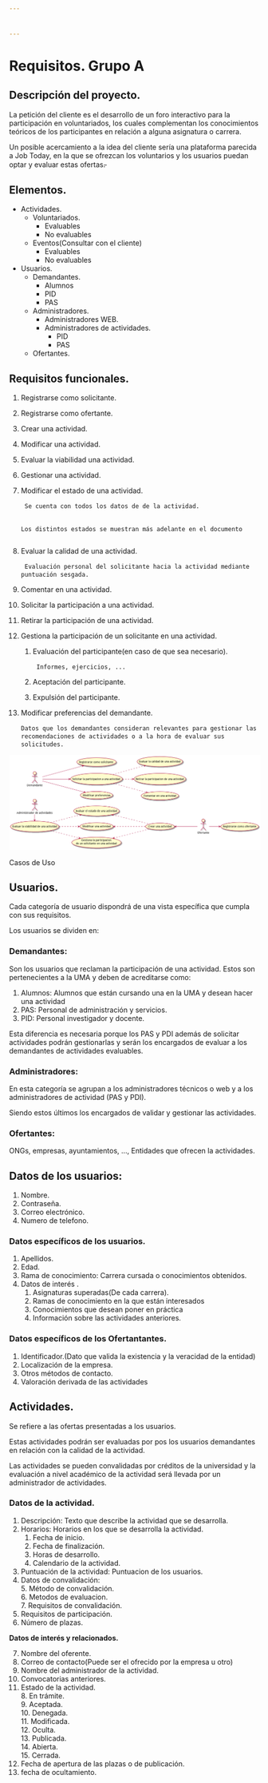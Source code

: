 ```yaml
---


---
```


<h1 id="requisitos.-grupo-a">Requisitos. Grupo A</h1>
<h2 id="descripción-del-proyecto.">Descripción del proyecto.</h2>
<p>La petición del cliente es el desarrollo de un foro interactivo para la participación en voluntariados, los cuales complementan los conocimientos teóricos de los participantes en relación a alguna asignatura o carrera.</p>
<p>Un posible acercamiento a la idea del cliente sería una plataforma parecida a Job Today, en la que se ofrezcan los voluntarios y los usuarios puedan optar y evaluar estas ofertas.̵</p>
<h2 id="elementos.">Elementos.</h2>
<ul>
<li>Actividades.
<ul>
<li>Voluntariados.
<ul>
<li>Evaluables</li>
<li>No evaluables</li>
</ul>
</li>
<li>Eventos(Consultar con el cliente)
<ul>
<li>Evaluables</li>
<li>No evaluables</li>
</ul>
</li>
</ul>
</li>
<li>Usuarios.
<ul>
<li>Demandantes.
<ul>
<li>Alumnos</li>
<li>PID</li>
<li>PAS</li>
</ul>
</li>
<li>Administradores.
<ul>
<li>Administradores WEB.</li>
<li>Administradores de actividades.
<ul>
<li>PID</li>
<li>PAS</li>
</ul>
</li>
</ul>
</li>
<li>Ofertantes.</li>
</ul>
</li>
</ul>
<h2 id="requisitos-funcionales.">Requisitos funcionales.</h2>
<ol>
<li>
<p>Registrarse como solicitante.</p>
</li>
<li>
<p>Registrarse como ofertante.</p>
</li>
<li>
<p>Crear una actividad.</p>
</li>
<li>
<p>Modificar una actividad.</p>
</li>
<li>
<p>Evaluar la viabilidad una actividad.</p>
</li>
<li>
<p>Gestionar una actividad.</p>
</li>
<li>
<p>Modificar el estado de una actividad.</p>
<pre><code> Se cuenta con todos los datos de de la actividad.

 Los distintos estados se muestran más adelante en el documento
</code></pre>
</li>
<li>
<p>Evaluar la calidad de una actividad.</p>
<pre><code> Evaluación personal del solicitante hacia la actividad mediante puntuación sesgada.
</code></pre>
</li>
<li>
<p>Comentar en una actividad.</p>
</li>
<li>
<p>Solicitar la participación a una actividad.</p>
</li>
<li>
<p>Retirar la participación de una actividad.</p>
</li>
<li>
<p>Gestiona la participación de un solicitante en una actividad.</p>
<ol>
<li>
<p>Evaluación del participante(en caso de que sea necesario).</p>
<pre><code> Informes, ejercicios, ...
</code></pre>
</li>
<li>
<p>Aceptación del participante.</p>
</li>
<li>
<p>Expulsión del participante.</p>
</li>
</ol>
</li>
<li>
<p>Modificar preferencias del demandante.</p>
<pre><code>Datos que los demandantes consideran relevantes para gestionar las recomendaciones de actividades o a la hora de evaluar sus solicitudes.
</code></pre>
</li>
</ol>
<p><img src="https://raw.githubusercontent.com/CarlosRA97/AprendizajeServicioVoluntario/master/uml/casos_de_uso.png" alt="casos de uso"></p>
<p>Casos de Uso</p>
<h2 id="usuarios.">Usuarios.</h2>
<p>Cada categoría de usuario dispondrá de una vista específica que cumpla con sus requisitos.</p>
<p>Los usuarios se dividen en:</p>
<h3 id="demandantes">Demandantes:</h3>
<p>Son los usuarios que reclaman la participación de una actividad. Estos son pertenecientes a la UMA y deben de acreditarse como:</p>
<ol>
<li>Alumnos: Alumnos que están cursando una en la UMA y desean hacer una actividad</li>
<li>PAS: Personal de administración y servicios.</li>
<li>PID: Personal investigador y docente.</li>
</ol>
<p>Esta diferencia es necesaria porque los PAS y PDI además de solicitar actividades podrán gestionarlas y serán los encargados de evaluar a los demandantes de actividades evaluables.</p>
<h3 id="administradores">Administradores:</h3>
<p>En esta categoría se agrupan a los administradores técnicos o web y a los administradores de actividad (PAS y PDI).</p>
<p>Siendo estos últimos los encargados de validar y  gestionar las actividades.</p>
<h3 id="ofertantes">Ofertantes:</h3>
<p>ONGs, empresas, ayuntamientos, …, Entidades que ofrecen la actividades.</p>
<h2 id="datos-de-los-usuarios">Datos de los usuarios:</h2>
<ol>
<li>Nombre.</li>
<li>Contraseña.</li>
<li>Correo electrónico.</li>
<li>Numero de telefono.</li>
</ol>
<h3 id="datos-específicos-de-los-usuarios.">Datos específicos de los usuarios.</h3>
<ol>
<li>Apellidos.</li>
<li>Edad.</li>
<li>Rama de conocimiento: Carrera cursada o conocimientos obtenidos.</li>
<li>Datos de interés .
<ol>
<li>Asignaturas superadas(De cada carrera).</li>
<li>Ramas de conocimiento en la que están interesados</li>
<li>Conocimientos que desean poner en práctica</li>
<li>Información sobre las actividades anteriores.</li>
</ol>
</li>
</ol>
<h3 id="datos-específicos-de-los-ofertantantes.">Datos específicos de los Ofertantantes.</h3>
<ol>
<li>Identificador.(Dato que valida la existencia y la veracidad de la entidad)</li>
<li>Localización de la empresa.</li>
<li>Otros métodos de contacto.</li>
<li>Valoración derivada de las actividades</li>
</ol>
<h2 id="actividades.">Actividades.</h2>
<p>Se refiere a las ofertas presentadas a los usuarios.</p>
<p>Estas actividades podrán ser evaluadas por pos los usuarios demandantes en relación con la calidad de la actividad.</p>
<p>Las actividades se pueden convalidadas por créditos de la universidad y la evaluación a nivel académico de la actividad será llevada por un administrador de actividades.</p>
<h3 id="datos-de-la-actividad.">Datos de la actividad.</h3>
<ol>
<li>Descripción: Texto que describe la actividad que se desarrolla.</li>
<li>Horarios: Horarios en los que se desarrolla la actividad.
<ol>
<li>Fecha de inicio.</li>
<li>Fecha de finalización.</li>
<li>Horas de desarrollo.</li>
<li>Calendario de la actividad.</li>
</ol>
</li>
<li>Puntuación de la actividad: Puntuacion de los usuarios.</li>
<li>Datos de convalidación:<br>
5. Método de convalidación.<br>
6. Metodos de evaluacion.<br>
7. Requisitos de convalidación.</li>
<li>Requisitos de participación.</li>
<li>Número de plazas.</li>
</ol>
<p><strong><span>Datos de interés y relacionados.</span></strong></p>
<ol start="7">
<li>Nombre del oferente.</li>
<li>Correo de contacto(Puede ser el ofrecido por la empresa u otro)</li>
<li>Nombre del administrador de la actividad.</li>
<li>Convocatorias anteriores.</li>
<li>Estado de la actividad.<br>
8. En trámite.<br>
9. Aceptada.<br>
10. Denegada.<br>
11. Modificada.<br>
12. Oculta.<br>
13. Publicada.<br>
14. Abierta.<br>
15. Cerrada.</li>
<li>Fecha de apertura de las plazas o de publicación.</li>
<li>fecha de ocultamiento.</li>
</ol>

